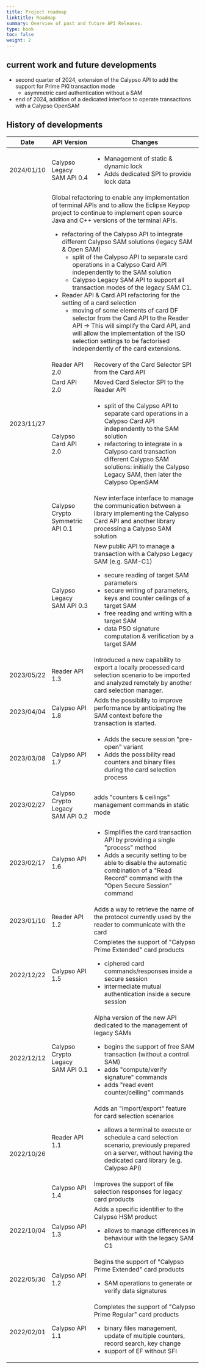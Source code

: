 ```yaml
---
title: Project roadmap
linktitle: Roadmap
summary: Overview of past and future API Releases.
type: book
toc: false
weight: 2
---
```


## current work and future developments

 - second quarter of 2024, extension of the Calypso API to add the support for Prime PKI transaction mode
   - asymmetric card authentication without a SAM
 - end of 2024, addition of a dedicated interface to operate transactions with a Calypso OpenSAM

## History of developments

<table>
<thead>
  <tr>
    <th>Date</th>
    <th>API Version</th>
    <th>Changes</th>
  </tr>
</thead>
<tbody>
  <tr>
    <td>2024/01/10</td>
    <td>Calypso Legacy SAM API 0.4</td>
    <td>
    <ul><li>Management of static & dynamic lock</li>
    <li>Adds dedicated SPI to provide lock data</li></ul>
    </td>
  </tr>
<tr>
  <td rowspan="6">2023/11/27</td>
  <td colspan="2">Global refactoring to enable any implementation of terminal APIs and to allow the Eclipse Keypop project to continue to implement open source Java and C++ versions of the terminal APIs.
    <ul>
      <li>refactoring of the Calypso API to integrate different Calypso SAM solutions (legacy SAM & Open SAM)
      <ul>
        <li>split of the Calypso API to separate card operations in a Calypso Card API independently to the SAM solution</li>
        <li>Calypso Legacy SAM API to support all transaction modes of the legacy SAM C1.</li>
      </ul>
      </li>
      <li>Reader API & Card API refactoring for the setting of a card selection
        <ul><li>moving of some elements of card DF selector from the Card API to the Reader API → This will simplify the Card API, and will allow the implementation of the ISO selection settings to be factorised independently of the card extensions.</li></ul>
      </li>
    </ul>
  </td>
  </tr>
  <tr>
    <td>Reader API 2.0</td>
    <td>Recovery of the Card Selector SPI from the Card API</td>
  </tr>
  <tr>
    <td>Card API 2.0</td>
    <td>Moved Card Selector SPI to the Reader API</td>
  </tr>
  <tr>
    <td>Calypso Card API 2.0</td>
    <td><ul><li>split of the Calypso API to separate card operations in a Calypso Card API independently to the SAM solution</li>
    <li>refactoring to integrate in a Calypso card transaction different Calypso SAM solutions: initially the Calypso Legacy SAM, then later the Calypso OpenSAM</li></ul></td>
  </tr>
  <tr>
    <td>Calypso Crypto Symmetric API 0.1</td>
    <td>New interface interface to manage the communication between a library implementing the Calypso Card API and another library processing a Calypso SAM solution</td>
  </tr>
  <tr>
    <td>Calypso Legacy SAM API 0.3</td>
    <td>New public API to manage a transaction with a Calypso Legacy SAM (e.g. SAM-C1)
      <ul><li>secure reading of target SAM parameters</li>
        <li>secure writing of parameters, keys and counter ceilings of a target SAM</li>
        <li>free reading and writing with a target SAM</li>
        <li>data PSO signature computation & verification by a target SAM</li>
      </ul>
    </td>
  </tr>
  <tr>
    <td>2023/05/22</td>
    <td>Reader API 1.3</td>
    <td>Introduced a new capability to export a locally processed card selection scenario to be imported and 
         analyzed remotely by another card selection manager.
    </td>
  </tr>
  <tr>
    <td>2023/04/04</td>
    <td>Calypso API 1.8</td>
    <td>Adds the possibility to improve performance by anticipating the SAM context before the transaction is 
         started.
    </td>
  </tr>
  <tr>
    <td>2023/03/08</td>
    <td>Calypso API 1.7</td>
    <td><ul><li>Adds the secure session "pre-open" variant</li>
    <li>Adds the possibility read counters and binary files during the card selection process</li>
    </ul></td>
  </tr>
  <tr>
    <td>2023/02/27</td>
    <td>Calypso Crypto Legacy SAM API 0.2</td>
    <td>adds "counters & ceilings" management commands in static mode</td>
  </tr>
  <tr>
    <td>2023/02/17</td>
    <td>Calypso API 1.6</td>
    <td><ul><li>Simplifies the card transaction API by providing a single "process" method</li>
    <li>Adds a security setting to be able to disable the automatic combination of a "Read Record" command with the 
        "Open Secure Session" command</li>
    </ul></td>
  </tr>
  <tr>
    <td>2023/01/10</td>
    <td>Reader API 1.2</td>
    <td>Adds a way to retrieve the name of the protocol currently used by the reader to communicate with the card</td>
  </tr>
  <tr>
    <td>2022/12/22</td>
    <td>Calypso API 1.5</td>
    <td>Completes the support of "Calypso Prime Extended" card products
      <ul><li>ciphered card commands/responses inside a secure session</li>
      <li>intermediate mutual authentication inside a secure session</li></ul>
    </td>
  </tr>
  <tr>
    <td>2022/12/12</td>
    <td>Calypso Crypto Legacy SAM API 0.1</td>
    <td>Alpha version of the new API dedicated to the management of legacy SAMs
      <ul><li>begins the support of free SAM transaction (without a control SAM)</li>
      <li>adds "compute/verify signature" commands</li>
      <li>adds "read event counter/ceiling" commands</li></ul>
    </td>
  </tr>
  <tr>
    <td rowspan="2">2022/10/26</td>
    <td>Reader API 1.1</td>
    <td>Adds an "import/export" feature for card selection scenarios
      <ul><li>allows a terminal to execute or schedule a card selection scenario, previously prepared on a server, without
            having the dedicated card library (e.g. Calypso API)</li></ul>
    </td>
  </tr>
  <tr>
    <td>Calypso API 1.4</td>
    <td>Improves the support of file selection responses for legacy card products</td>
  </tr>
  <tr>
    <td>2022/10/04</td>
    <td>Calypso API 1.3</td>
    <td>Adds a specific identifier to the Calypso HSM product
      <ul><li>allows to manage differences in behaviour with the legacy SAM C1</li></ul>
    </td>
  </tr>
  <tr>
    <td>2022/05/30</td>
    <td>Calypso API 1.2</td>
    <td>Begins the support of "Calypso Prime Extended" card products
      <ul><li>SAM operations to generate or verify data signatures</li></ul>
    </td>
  </tr>
    <tr>
    <td>2022/02/01</td>
    <td>Calypso API 1.1</td>
    <td>Completes the support of "Calypso Prime Regular" card products
      <ul><li>binary files management, update of multiple counters, record search, key change</li>
      <li>support of EF without SFI</li></ul>
    </td>
  </tr>
</tbody>
</table>




